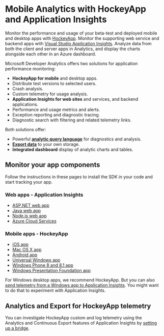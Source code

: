 <properties
    pageTitle="Performance monitoring for mobile web apps with Developer Analytics | Microsoft Azure"
    description="Application performance and usage monitoring for mobile app developers. , desktop, web service, and backend apps with HockeyApp and Application Insights."
    authors="alancameronwills"
    services="application-insights"
    documentationCenter=""
    manager="douge"/>

<tags
    ms.service="application-insights"
    ms.workload="tbd"
    ms.tgt_pltfrm="ibiza"
    ms.devlang="na"
    ms.topic="article" 
    ms.date="09/19/2016"
    ms.author="awills"/>

# <a name="mobile-analytics-with-hockeyapp-and-application-insights"></a>Mobile Analytics with HockeyApp and Application Insights

Monitor the performance and usage of your beta-test and deployed mobile and desktop apps with [HockeyApp](https://hockeyapp.net/). Monitor the supporting web service and backend apps with [Visual Studio Application Insights](app-insights-overview.md). Analyze data from both the client and server apps in Analytics, and display the charts alongside each other in an Azure dashboard.

Microsoft Developer Analytics offers two solutions for application performance monitoring:

* **HockeyApp for mobile** and desktop apps.
 * Distribute test versions to selected users.
 * Crash analysis.
 * Custom telemetry for usage analysis.
* **Application Insights for web sites** and services, and backend applications.
 * Performance and usage metrics and alerts.
 * Exception reporting and diagnostic tracing.
 * Diagnostic search with filtering and related telemetry links.

Both solutions offer:

 * Powerful **[analytic query language](app-insights-analytics.md)** for diagnostics and analysis.
 * **[Export data](app-insights-export-telemetry.md)** to your own storage.
 * **Integrated dashboard** display of analytic charts and tables.

## <a name="monitor-your-app-components"></a>Monitor your app components

Follow the instructions in these pages to install the SDK in your code and start tracking your app.

### <a name="web-apps---application-insights"></a>Web apps - Application Insights

* [ASP.NET web app](app-insights-asp-net.md) 
* [Java web app](app-insights-java-get-started.md)
* [Node.js web app](https://github.com/Microsoft/ApplicationInsights-node.js)
* [Azure Cloud Services](app-insights-cloudservices.md)

### <a name="mobile-apps---hockeyapp"></a>Mobile apps - HockeyApp

* [iOS app](https://support.hockeyapp.net/kb/client-integration-ios-mac-os-x-tvos/hockeyapp-for-ios)
* [Mac OS X app](https://support.hockeyapp.net/kb/client-integration-ios-mac-os-x-tvos/hockeyapp-for-mac-os-x)
* [Android app](https://support.hockeyapp.net/kb/client-integration-android/hockeyapp-for-android-sdk)
* [Universal Windows app](https://support.hockeyapp.net/kb/client-integration-windows-and-windows-phone/how-to-create-an-app-for-uwp)
* [Windows Phone 8 and 8.1 app](https://support.hockeyapp.net/kb/client-integration-windows-and-windows-phone/hockeyapp-for-windows-phone-silverlight-apps-80-and-81)
* [Windows Presentation Foundation app](https://support.hockeyapp.net/kb/client-integration-windows-and-windows-phone/hockeyapp-for-windows-wpf-apps)

For Windows desktop apps, we recommend HockeyApp. But you can also [send telemetry from a Windows app to Application Insights](app-insights-windows-desktop.md). You might want to do that to experiment with Application Insights.


## <a name="analytics-and-export-for-hockeyapp-telemetry"></a>Analytics and Export for HockeyApp telemetry

You can investigate HockeyApp custom and log telemetry using the Analytics and Continuous Export features of Application Insights by [setting up a bridge](app-insights-hockeyapp-bridge-app.md).




